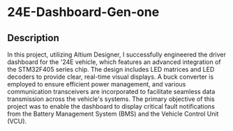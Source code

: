# 24E-Dashboard-Gen-one

## Description

In this project, utilizing Altium Designer, I successfully engineered the driver dashboard for the '24E vehicle, which features an advanced integration of the STM32F405 series chip. The design includes LED matrices and LED decoders to provide clear, real-time visual displays. A buck converter is employed to ensure efficient power management, and various communication transceivers are incorporated to facilitate seamless data transmission across the vehicle's systems. The primary objective of this project was to enable the dashboard to display critical fault notifications from the Battery Management System (BMS) and the Vehicle Control Unit (VCU).
